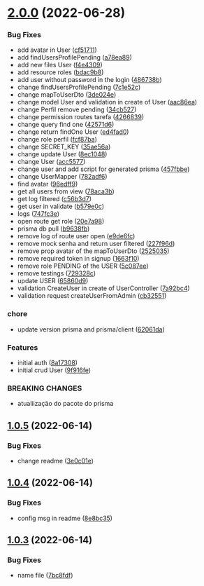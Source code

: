 # [2.0.0](https://github.com/iksolution/origem-ppm-api/compare/v1.0.5...v2.0.0) (2022-06-28)


### Bug Fixes

* add avatar in User ([cf51711](https://github.com/iksolution/origem-ppm-api/commit/cf51711879ad0673c0b53603d83073ce729d8063))
* add findUsersProfilePending ([a78ea89](https://github.com/iksolution/origem-ppm-api/commit/a78ea8968382fc17724174c1028913d3c5948f39))
* add new files User ([f4e4309](https://github.com/iksolution/origem-ppm-api/commit/f4e43095550d6125b4a8978dc6dcb837108edde3))
* add resource roles ([bdac9b8](https://github.com/iksolution/origem-ppm-api/commit/bdac9b8283a64f13c86e5fb3844132e32d6f51e4))
* add user without password in the login ([486738b](https://github.com/iksolution/origem-ppm-api/commit/486738bb595d20196750734026886466e3d7ca95))
* change findUsersProfilePending ([7c1e52c](https://github.com/iksolution/origem-ppm-api/commit/7c1e52c33803d824622096351e235b929c3c2a9b))
* change mapToUserDto ([3de024e](https://github.com/iksolution/origem-ppm-api/commit/3de024e56d194ae8a8aff03d0934d3e6ec3e4262))
* change model User and validation in create of User ([aac86ea](https://github.com/iksolution/origem-ppm-api/commit/aac86eae10c39fc4ceb212e9c209f5e0da490687))
* change Perfil remove pending ([34cb527](https://github.com/iksolution/origem-ppm-api/commit/34cb527cd9cb0830348662751654bae17ac65c47))
* change permission routes tarefa ([4266839](https://github.com/iksolution/origem-ppm-api/commit/4266839fa250558938f8a29e62e627819121935a))
* change query find one ([42571d6](https://github.com/iksolution/origem-ppm-api/commit/42571d622ecd315834625fb271c550c0789a8915))
* change return findOne User ([ed4fad0](https://github.com/iksolution/origem-ppm-api/commit/ed4fad0286342c0479a5c9f364466d100658ec12))
* change role perfil ([fcf87ba](https://github.com/iksolution/origem-ppm-api/commit/fcf87ba6c13f47665ae69078007409b03c233188))
* change SECRET_KEY ([35ae56a](https://github.com/iksolution/origem-ppm-api/commit/35ae56aeb9b2df6399054c1a456b48fe39b987fa))
* change update User ([8ec1048](https://github.com/iksolution/origem-ppm-api/commit/8ec1048e50f22da6d5d0a5163de853ffa99aa1a6))
* change User ([acc5577](https://github.com/iksolution/origem-ppm-api/commit/acc5577576b29ff51c1bce3cfcd0d7f5eab915c7))
* change user and add script for generated prisma ([457fbbe](https://github.com/iksolution/origem-ppm-api/commit/457fbbec55d584efec8d00f91ee07967f5b81cad))
* change UserMapper ([782adf6](https://github.com/iksolution/origem-ppm-api/commit/782adf6a4dd89e88f9a9634dd3c7b20bb6c0ee62))
* find avatar ([96edff9](https://github.com/iksolution/origem-ppm-api/commit/96edff92ccedffe63cf8645ee2b1ff7c0424e1a6))
* get all users from view ([78aca3b](https://github.com/iksolution/origem-ppm-api/commit/78aca3b8a70951a958badfd6a690d058a84836f1))
* get log filtered ([c56b3d7](https://github.com/iksolution/origem-ppm-api/commit/c56b3d72b32d463c2f9affec052258a51146f6d8))
* get user in validate ([b579e0c](https://github.com/iksolution/origem-ppm-api/commit/b579e0cb425d5ff6d3c62282f5bcbea8f3190eff))
* logs ([747fc3e](https://github.com/iksolution/origem-ppm-api/commit/747fc3e255b1f6aad63abfdb2396d723de3fa9d2))
* open route get role ([20e7a98](https://github.com/iksolution/origem-ppm-api/commit/20e7a98304f6e6ea1cb6649463bde544b4f9e2fe))
* prisma db pull ([b9638fb](https://github.com/iksolution/origem-ppm-api/commit/b9638fb28f939f72460fb9d2db0908b20703ef82))
* remove log of route user open ([e9de6fc](https://github.com/iksolution/origem-ppm-api/commit/e9de6fc74a868ec7c3f877b145dc18358799f738))
* remove mock senha and return user filtered ([227f96d](https://github.com/iksolution/origem-ppm-api/commit/227f96d9e8594ee8549b4597c5c6ad449059fdf8))
* remove prop avatar of the mapToUserDto ([2525035](https://github.com/iksolution/origem-ppm-api/commit/2525035ceaface1647b6e676315c6b633e408be6))
* remove required token in signup ([1663f10](https://github.com/iksolution/origem-ppm-api/commit/1663f108fc2d6eaac442250312d245252df82b76))
* remove role PENDING of the USER ([5c087ee](https://github.com/iksolution/origem-ppm-api/commit/5c087ee406bbe58c9bd119314b12dd846697ddf1))
* remove testings ([729328c](https://github.com/iksolution/origem-ppm-api/commit/729328c29615e9dfc3a7edebbf48dd759748037a))
* update USER ([65860d9](https://github.com/iksolution/origem-ppm-api/commit/65860d90ac6a5d0139d20c3f6c0c4faccdb2a03c))
* validation CreateUser in create of UserController ([7a92bc4](https://github.com/iksolution/origem-ppm-api/commit/7a92bc40bca1b471ed570a24a979ccb538712883))
* validation request createUserFromAdmin ([cb32551](https://github.com/iksolution/origem-ppm-api/commit/cb3255197c831340d4799b523a0bd327f55a67ed))


### chore

* update version prisma and prisma/client ([62061da](https://github.com/iksolution/origem-ppm-api/commit/62061da8e08330d1551cd7d7a890db5a2c96ec16))


### Features

* initial auth ([8a17308](https://github.com/iksolution/origem-ppm-api/commit/8a17308e5cc36fb69b9c25d3c0f181ae7c8e2899))
* initial crud User ([9f916fe](https://github.com/iksolution/origem-ppm-api/commit/9f916febb845df4855ad6e6d4f99f05215932261))


### BREAKING CHANGES

* atualiização do pacote do prisma

## [1.0.5](https://github.com/iksolution/origem-ppm-api/compare/v1.0.4...v1.0.5) (2022-06-14)


### Bug Fixes

* change readme ([3e0c01e](https://github.com/iksolution/origem-ppm-api/commit/3e0c01ed03f9d678a1d12d8afc01ceb60b4cc9af))

## [1.0.4](https://github.com/iksolution/origem-ppm-api/compare/v1.0.3...v1.0.4) (2022-06-14)


### Bug Fixes

* config msg in readme ([8e8bc35](https://github.com/iksolution/origem-ppm-api/commit/8e8bc3516138477413d856d8ab2f282dab417e56))

## [1.0.3](https://github.com/iksolution/origem-ppm-api/compare/v1.0.2...v1.0.3) (2022-06-14)


### Bug Fixes

* name file ([7bc8fdf](https://github.com/iksolution/origem-ppm-api/commit/7bc8fdf7f9f7e03e8c563de70ae03d0be512156f))
